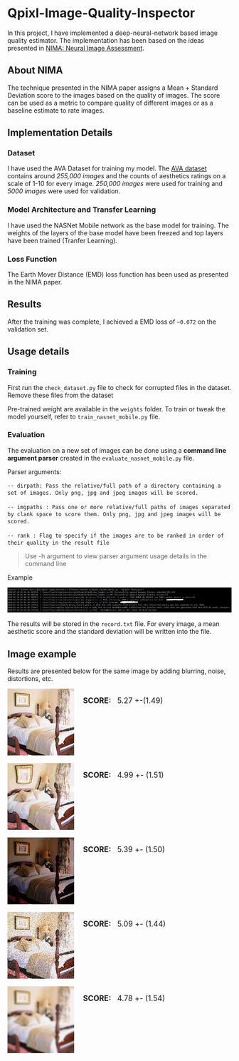 # Qpixl-Image-Quality-Inspector
In this project, I have implemented a deep-neural-network based image quality estimator. The implementation has been based on the ideas presented in [NIMA: Neural Image Assessment](https://arxiv.org/abs/1709.05424).

## About NIMA
The technique presented in the NIMA paper assigns a Mean + Standard Deviation score to the images based on the quality of images. The score can be used as a metric to compare quality of different images or as a baseline estimate to rate images.

## Implementation Details

### Dataset
I have used the AVA Dataset for training my model. The [AVA dataset](http://academictorrents.com/details/71631f83b11d3d79d8f84efe0a7e12f0ac001460) contains around *255,000 images* and the counts of aesthetics ratings on a scale of 1-10 for every image. *250,000 images* were used for training and *5000 images* were used for validation.

### Model Architecture and Transfer Learning
I have used the NASNet Mobile network as the base model for training. The weights of the layers of the base model have been freezed and top layers have been trained (Tranfer Learning).

### Loss Function
The Earth Mover Distance (EMD) loss function has been used as presented in the NIMA paper.

## Results
After the training was complete, I achieved a EMD loss of `~0.072` on the validation set.

## Usage details

### Training
First run the `check_dataset.py` file to check for corrupted files in the dataset. Remove these files from the dataset

Pre-trained weight are available in the `weights` folder. To train or tweak the model yourself, refer to `train_nasnet_mobile.py` file.

### Evaluation
The evaluation on a new set of images can be done using a **command line argument parser** created in the `evaluate_nasnet_mobile.py` file.


Parser arguments:
```
-- dirpath: Pass the relative/full path of a directory containing a set of images. Only png, jpg and jpeg images will be scored.

-- imgpaths : Pass one or more relative/full paths of images separated by clank space to score them. Only png, jpg and jpeg images will be scored.

-- rank : Flag to specify if the images are to be ranked in order of their quality in the result file
```
> Use -h argument to view parser argument usage details in the command line

Example
<p align="center">
  <img src="./imgs/parser_example.PNG" alt="parser_exmaple" width="">
</p>

The results will be stored in the `record.txt` file. For every image, a mean aesthetic score and the standard deviation will be written into the file.

## Image example

Results are presented below for the same image by adding blurring, noise, distortions, etc.

<div style="clear:right">
  <img src="./imgs/orig.jpg" alt="parser_exmaple" width="150" style="float: left;margin-right:20px;">
  <br>
  <span style="font-size:1.2em;margin-right:10px;font-weight:bold">SCORE:</span>
  <span style="font-size:1.2em;">5.27 +-(1.49)</span>
</div>

<br><br><br><br><br><br>

<div style="clear:right">
  <img src="./imgs/distort1.jpg" alt="parser_exmaple" width="150" style="float: left;margin-right:20px;">
  <br>
  <span style="font-size:1.2em;margin-right:10px;font-weight:bold">SCORE:</span>
  <span style="font-size:1.2em;">4.99 +- (1.51)</span>
</div>

<br><br><br><br><br><br>

<div style="clear:right">
  <img src="./imgs/exposure.jpg" alt="parser_exmaple" width="150" style="float: left;margin-right:20px;">
  <br>
  <span style="font-size:1.2em;margin-right:10px;font-weight:bold">SCORE:</span>
  <span style="font-size:1.2em;">5.39 +- (1.50) </span>
</div>

<br><br><br><br><br><br>

<div style="clear:right">
  <img src="./imgs/noise 200 per.jpg" alt="parser_exmaple" width="150" style="float: left;margin-right:20px;">
  <br>
  <span style="font-size:1.2em;margin-right:10px;font-weight:bold">SCORE:</span>
  <span style="font-size:1.2em;">5.09 +- (1.44)</span>
</div>

<br><br><br><br><br><br>

<div style="clear:right">
  <img src="./imgs/blur 20 per.jpg" alt="parser_exmaple" width="150" style="float: left;margin-right:20px;">
  <br>
  <span style="font-size:1.2em;margin-right:10px;font-weight:bold">SCORE:</span>
  <span style="font-size:1.2em;">4.78 +- (1.54)
</span>
</div>
